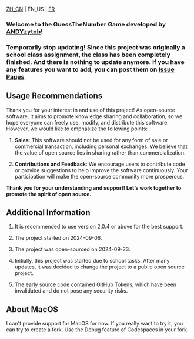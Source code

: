 [ZH_CN](https://github.com/ANDYzytnb/GuessTheNumber/blob/main/README.md) | EN_US | [FR](https://github.com/ANDYzytnb/GuessTheNumber/blob/main/readme_translate/README_FR.md)

### Welcome to the GuessTheNumber Game developed by [ANDYzytnb](https://github.com/ANDYzytnb)!

### Temporarily stop updating! Since this project was originally a school class assignment, the class has been completely finished. And there is nothing to update anymore. If you have any features you want to add, you can post them on [Issue Pages](https://github.com/ANDYzytnb/GuessTheNumber/issues)

## Usage Recommendations

Thank you for your interest in and use of this project! As open-source software, it aims to promote knowledge sharing and collaboration, so we hope everyone can freely use, modify, and distribute this software. However, we would like to emphasize the following points:

1. **Sales**: This software should not be used for any form of sale or commercial transaction, including personal exchanges. We believe that the value of open source lies in sharing rather than commercialization.

2. **Contributions and Feedback**: We encourage users to contribute code or provide suggestions to help improve the software continuously. Your participation will make the open-source community more prosperous.

**Thank you for your understanding and support! Let’s work together to promote the spirit of open source.**

## Additional Information

1. It is recommended to use version 2.0.4 or above for the best support.

2. The project started on 2024-09-06.

3. The project was open-sourced on 2024-09-23.

4. Initially, this project was started due to school tasks. After many updates, it was decided to change the project to a public open source project.

5. The early source code contained GitHub Tokens, which have been invalidated and do not pose any security risks.

## About MacOS

I can't provide support for MacOS for now. If you really want to try it, you can try to create a fork. Use the Debug feature of Codespaces in your fork.
